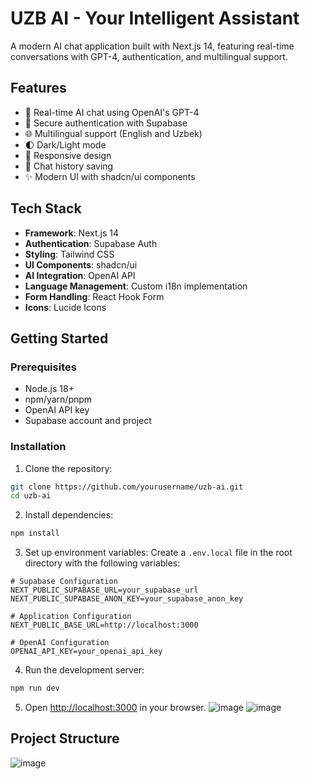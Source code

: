 # UZB AI - Your Intelligent Assistant

A modern AI chat application built with Next.js 14, featuring real-time conversations with GPT-4, authentication, and multilingual support.

## Features

- 🤖 Real-time AI chat using OpenAI's GPT-4
- 🔐 Secure authentication with Supabase
- 🌐 Multilingual support (English and Uzbek)
- 🌓 Dark/Light mode
- 📱 Responsive design
- 💾 Chat history saving
- ✨ Modern UI with shadcn/ui components

## Tech Stack

- **Framework**: Next.js 14
- **Authentication**: Supabase Auth
- **Styling**: Tailwind CSS
- **UI Components**: shadcn/ui
- **AI Integration**: OpenAI API
- **Language Management**: Custom i18n implementation
- **Form Handling**: React Hook Form
- **Icons**: Lucide Icons

## Getting Started

### Prerequisites

- Node.js 18+ 
- npm/yarn/pnpm
- OpenAI API key
- Supabase account and project

### Installation

1. Clone the repository:
```bash
git clone https://github.com/yourusername/uzb-ai.git
cd uzb-ai
```

2. Install dependencies:
```bash
npm install
```

3. Set up environment variables:
   Create a `.env.local` file in the root directory with the following variables:
```env
# Supabase Configuration
NEXT_PUBLIC_SUPABASE_URL=your_supabase_url
NEXT_PUBLIC_SUPABASE_ANON_KEY=your_supabase_anon_key

# Application Configuration
NEXT_PUBLIC_BASE_URL=http://localhost:3000

# OpenAI Configuration
OPENAI_API_KEY=your_openai_api_key
```

4. Run the development server:
```bash
npm run dev
```

5. Open [http://localhost:3000](http://localhost:3000) in your browser.
![image](https://github.com/user-attachments/assets/9f2a74b2-8b01-4d0a-8e06-d50102c4f06b)
![image](https://github.com/user-attachments/assets/bc646e69-bdb2-4643-be57-3475ce62b248)



## Project Structure
![image](https://github.com/user-attachments/assets/64e13c48-7843-4759-95ab-286e696501d6)

